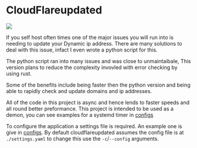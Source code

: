 # CloudFlareupdated

![](https://img.shields.io/github/workflow/status/Lunarequest/cloudflareupdated/Build?label=Checks&style=for-the-badge)

If you self host often times one of the major issues you will run into is needing to update your Dynamic ip address. There are many solutions to deal with this issue, infact I even wrote a python script for this.

The python script ran into many issues and was close to unmaintaibale, This version plans to reduce the complexity invovled with error checking by using rust.

Some of the benefits include being faster then the python version and being able to rapidly check and update domains and ip addresses. 

All of the code in this project is async and hence lends to faster speeds and all round better preformance. This project is intended to be used as a demon, you can see examples for a systemd timer in [configs](./configs)

To configure the application a settings file is required. An example one is give in [configs](./configs/example-settings.yaml). By default cloudflareupdated assumes the config file is at `./settings.yaml` to change this use the `-c`/`--config` arguments.
